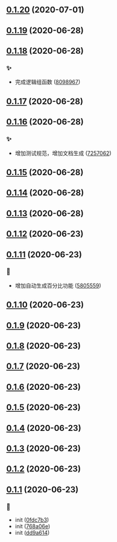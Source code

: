 ## [0.1.20](https://github.com/kongnet/excel/compare/v0.1.19...v0.1.20) (2020-07-01)




## [0.1.19](https://github.com/kongnet/excel/compare/v0.1.18...v0.1.19) (2020-06-28)




## [0.1.18](https://github.com/kongnet/excel/compare/v0.1.17...v0.1.18) (2020-06-28)


### :sparkles:

* 完成逻辑组函数 ([8098967](https://github.com/kongnet/excel/commit/80989675248ce8d42fed4e5ed82babc25325656d))



## [0.1.17](https://github.com/kongnet/excel/compare/v0.1.16...v0.1.17) (2020-06-28)




## [0.1.16](https://github.com/kongnet/excel/compare/v0.1.15...v0.1.16) (2020-06-28)


### :sparkles:

* 增加测试规范，增加文档生成 ([7257062](https://github.com/kongnet/excel/commit/7257062b1ae31eb28326fa56359d114f908b2c3e))



## [0.1.15](https://github.com/kongnet/excel/compare/v0.1.14...v0.1.15) (2020-06-28)




## [0.1.14](https://github.com/kongnet/excel/compare/v0.1.13...v0.1.14) (2020-06-28)




## [0.1.13](https://github.com/kongnet/excel/compare/v0.1.12...v0.1.13) (2020-06-28)




## [0.1.12](https://github.com/kongnet/excel/compare/v0.1.11...v0.1.12) (2020-06-23)




## [0.1.11](https://github.com/kongnet/excel/compare/v0.1.10...v0.1.11) (2020-06-23)


### :memo:

* 增加自动生成百分比功能 ([5805559](https://github.com/kongnet/excel/commit/58055592ce13a2aaac4d68467ec11d6e88be78b6))



## [0.1.10](https://github.com/kongnet/excel/compare/v0.1.9...v0.1.10) (2020-06-23)




## [0.1.9](https://github.com/kongnet/excel/compare/v0.1.8...v0.1.9) (2020-06-23)




## [0.1.8](https://github.com/kongnet/excel/compare/v0.1.7...v0.1.8) (2020-06-23)




## [0.1.7](https://github.com/kongnet/excel/compare/v0.1.6...v0.1.7) (2020-06-23)




## [0.1.6](https://github.com/kongnet/excel/compare/v0.1.5...v0.1.6) (2020-06-23)




## [0.1.5](https://github.com/kongnet/excel/compare/v0.1.4...v0.1.5) (2020-06-23)




## [0.1.4](https://github.com/kongnet/excel/compare/v0.1.3...v0.1.4) (2020-06-23)




## [0.1.3](https://github.com/kongnet/excel/compare/v0.1.2...v0.1.3) (2020-06-23)




## [0.1.2](https://github.com/kongnet/excel/compare/v0.1.1...v0.1.2) (2020-06-23)




## [0.1.1](https://github.com/kongnet/excel/compare/dd9a614dfc877977a8ef98bf9d3d4144605385b8...v0.1.1) (2020-06-23)


### :art:

* init ([0fdc7b3](https://github.com/kongnet/excel/commit/0fdc7b3f791275368a40f648008c3a3bd4f59c4f))
* init ([768a06e](https://github.com/kongnet/excel/commit/768a06e979d3bb6f8bdab8cbaaa78ba988aae931))
* init ([dd9a614](https://github.com/kongnet/excel/commit/dd9a614dfc877977a8ef98bf9d3d4144605385b8))



